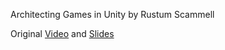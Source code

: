 Architecting Games in Unity by Rustum Scammell

Original [Video](https://www.youtube.com/watch?v=64uOVmQ5R1k) and [Slides](http://www.slideshare.net/ogdc/rustum-scammell-architecting-games-in-unity)
